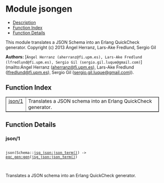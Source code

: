 

# Module jsongen #
* [Description](#description)
* [Function Index](#index)
* [Function Details](#functions)


This module translates a JSON Schema into
an Erlang QuickCheck generator.
Copyright (c) 2013 Ángel Herranz, Lars-Ake Fredlund, Sergio Gil

__Authors:__ [`Ángel Herranz (aherranz@fi.upm.es), Lars-Ake Fredlund  (lfredlund@fi.upm.es), Sergio Gil (sergio.gil.luque@gmail.com)`](mailto:Ángel Herranz (aherranz@fi.upm.es), Lars-Ake Fredlund
  (lfredlund@fi.upm.es), Sergio Gil (sergio.gil.luque@gmail.com)).
<a name="index"></a>

## Function Index ##


<table width="100%" border="1" cellspacing="0" cellpadding="2" summary="function index"><tr><td valign="top"><a href="#json-1">json/1</a></td><td>
Translates a JSON schema into an Erlang QuickCheck generator.</td></tr></table>


<a name="functions"></a>

## Function Details ##

<a name="json-1"></a>

### json/1 ###


<pre><code>
json(Schema::<a href="jsg_json.md#type-json_term">jsg_json:json_term()</a>) -&gt; <a href="eqc_gen.md#type-gen">eqc_gen:gen</a>(<a href="jsg_json.md#type-json_term">jsg_json:json_term()</a>)
</code></pre>
<br />


Translates a JSON schema into an Erlang QuickCheck generator.
